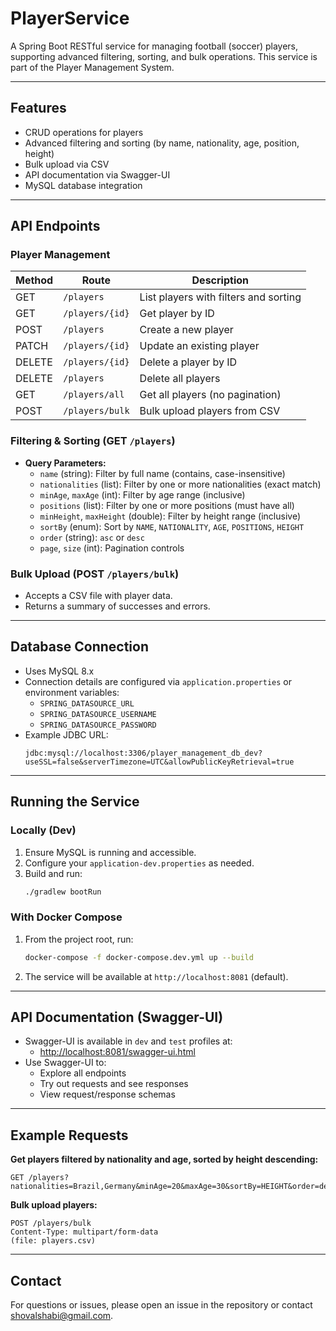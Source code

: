 # PlayerService

A Spring Boot RESTful service for managing football (soccer) players, supporting advanced filtering, sorting, and bulk operations. This service is part of the Player Management System.

---

## Features

- CRUD operations for players
- Advanced filtering and sorting (by name, nationality, age, position, height)
- Bulk upload via CSV
- API documentation via Swagger-UI
- MySQL database integration

---

## API Endpoints

### Player Management

| Method | Route           | Description                           |
| ------ | --------------- | ------------------------------------- |
| GET    | `/players`      | List players with filters and sorting |
| GET    | `/players/{id}` | Get player by ID                      |
| POST   | `/players`      | Create a new player                   |
| PATCH  | `/players/{id}` | Update an existing player             |
| DELETE | `/players/{id}` | Delete a player by ID                 |
| DELETE | `/players`      | Delete all players                    |
| GET    | `/players/all`  | Get all players (no pagination)       |
| POST   | `/players/bulk` | Bulk upload players from CSV          |

### Filtering & Sorting (GET `/players`)

- **Query Parameters:**
  - `name` (string): Filter by full name (contains, case-insensitive)
  - `nationalities` (list): Filter by one or more nationalities (exact match)
  - `minAge`, `maxAge` (int): Filter by age range (inclusive)
  - `positions` (list): Filter by one or more positions (must have all)
  - `minHeight`, `maxHeight` (double): Filter by height range (inclusive)
  - `sortBy` (enum): Sort by `NAME`, `NATIONALITY`, `AGE`, `POSITIONS`, `HEIGHT`
  - `order` (string): `asc` or `desc`
  - `page`, `size` (int): Pagination controls

### Bulk Upload (POST `/players/bulk`)

- Accepts a CSV file with player data.
- Returns a summary of successes and errors.

---

## Database Connection

- Uses MySQL 8.x
- Connection details are configured via `application.properties` or environment variables:
  - `SPRING_DATASOURCE_URL`
  - `SPRING_DATASOURCE_USERNAME`
  - `SPRING_DATASOURCE_PASSWORD`
- Example JDBC URL:
  ```
  jdbc:mysql://localhost:3306/player_management_db_dev?useSSL=false&serverTimezone=UTC&allowPublicKeyRetrieval=true
  ```

---

## Running the Service

### Locally (Dev)

1. Ensure MySQL is running and accessible.
2. Configure your `application-dev.properties` as needed.
3. Build and run:
   ```sh
   ./gradlew bootRun
   ```

### With Docker Compose

1. From the project root, run:
   ```sh
   docker-compose -f docker-compose.dev.yml up --build
   ```
2. The service will be available at `http://localhost:8081` (default).

---

## API Documentation (Swagger-UI)

- Swagger-UI is available in `dev` and `test` profiles at:
  - [http://localhost:8081/swagger-ui.html](http://localhost:8081/swagger-ui.html)
- Use Swagger-UI to:
  - Explore all endpoints
  - Try out requests and see responses
  - View request/response schemas

---

## Example Requests

**Get players filtered by nationality and age, sorted by height descending:**

```
GET /players?nationalities=Brazil,Germany&minAge=20&maxAge=30&sortBy=HEIGHT&order=desc
```

**Bulk upload players:**

```
POST /players/bulk
Content-Type: multipart/form-data
(file: players.csv)
```

---

## Contact

For questions or issues, please open an issue in the repository or contact [shovalshabi\@gmail.com](mailto:shovalshabi@gmail.com?subject=I%Have%20a%20Question%20About%the%Server-Side).
